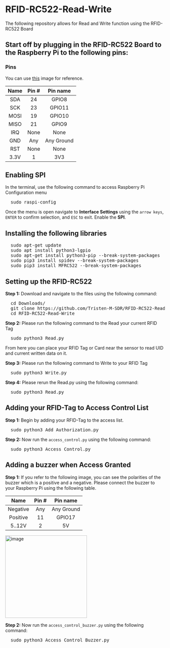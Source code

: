 # RFID-RC522-Read-Write
The following repository allows for Read and Write function using the RFID-RC522 Board

## Start off by plugging in the RFID-RC522 Board to the Raspberry Pi to the following pins:

### Pins
You can use [this](http://i.imgur.com/y7Fnvhq.png) image for reference.

| Name | Pin # | Pin name   |
|:------:|:-------:|:------------:|
| SDA  | 24    | GPIO8      |
| SCK  | 23    | GPIO11     |
| MOSI | 19    | GPIO10     |
| MISO | 21    | GPIO9      |
| IRQ  | None  | None       |
| GND  | Any   | Any Ground |
| RST  | None  | None       |
| 3.3V | 1     | 3V3        |


## Enabling SPI
In the terminal, use the following command to access Raspberry Pi Configuration menu

<pre>
  sudo raspi-config
</pre>

Once the menu is open navigate to **Interface Settings** using the `arrow keys`, `ENTER` to confirm selection, and `ESC` to exit. Enable the **SPI**. 


## Installing the following libraries

<pre>
  sudo apt-get update
  sudo apt install python3-lgpio
  sudo apt-get install python3-pip --break-system-packages
  sudo pip3 install spidev --break-system-packages
  sudo pip3 install MFRC522 --break-system-packages
</pre>

## Setting up the RFID-RC522
**Step 1:** Download and navigate to the files using the following command:

<pre>
  cd Downloads/
  git clone https://github.com/Tristen-M-SDR/RFID-RC522-Read-Write
  cd RFID-RC522-Read-Write
</pre>

**Step 2:** Please run the following command to the Read your current RFID Tag

<pre>
  sudo python3 Read.py
</pre>

From here you can place your RFID Tag or Card near the sensor to read UID and current written data on it.

**Step 3:** Please run the following command to Write to your RFID Tag

<pre>
  sudo python3 Write.py
</pre>

**Step 4:** Please rerun the Read.py using the following command:

<pre>
  sudo python3 Read.py
</pre>

## Adding your RFID-Tag to Access Control List

**Step 1:** Begin by adding your RFID-Tag to the access list.

<pre>
  sudo python3 Add_Authorization.py
</pre>

**Step 2:** Now run the `access_control.py` using the following command:

<pre>
  sudo python3 Access_Control.py
</pre>


## Adding a buzzer when Access Granted

**Step 1:** If you refer to the following image, you can see the polarities of the buzzer which is a positive and a negative. Please connect the buzzer to your Raspberry Pi using the following table.

| Name | Pin # | Pin name   |
|:------:|:-------:|:------------:|
| Negative    | Any     |  Any Ground  |
| Positive    | 11      | GPIO17     |
| 5..12V      | 2       | 5V         |

<img width="258" height="260" alt="image" src="https://github.com/user-attachments/assets/d9a40aa5-5bae-4db3-a53d-231c247dd96f" />


**Step 2:** Now run the `access_control_buzzer.py` using the following command:

<pre>
  sudo python3 Access_Control_Buzzer.py
</pre>



